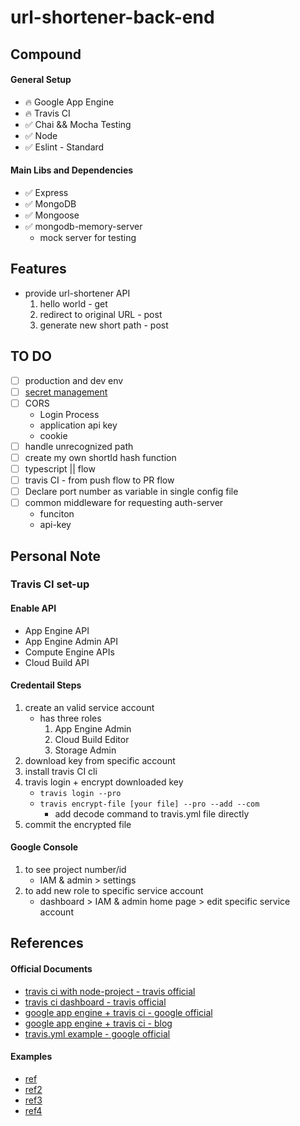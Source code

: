 # url-shortener-back-end


## Compound

#### General Setup
- :fire: Google App Engine
- :fire: Travis CI
- :white_check_mark: Chai && Mocha Testing
- :white_check_mark: Node
- :white_check_mark: Eslint - Standard

#### Main Libs and Dependencies
- :white_check_mark: Express
- :white_check_mark: MongoDB
- :white_check_mark: Mongoose
- :white_check_mark: mongodb-memory-server
    - mock server for testing


## Features

* provide url-shortener API
    1. hello world - get
    2. redirect to original URL - post
    3. generate new short path - post



## TO DO
* [ ] production and dev env
* [ ] [secret management](https://cloud.google.com/solutions/secrets-management/)
* [ ] CORS
    * Login Process
    * application api key
    * cookie
* [ ] handle unrecognized path
* [ ] create my own shortId hash function
* [ ] typescript || flow
* [ ] travis CI - from push flow to PR flow
* [ ] Declare port number as variable in single config file
* [ ] common middleware for requesting auth-server
    * funciton
    * api-key


## Personal Note

### Travis CI set-up

#### Enable API
* App Engine API
* App Engine Admin API
* Compute Engine  APIs
* Cloud Build API

#### Credentail Steps
1. create an valid service account
    * has three roles
        1. App Engine Admin
        2. Cloud Build Editor
        3. Storage Admin
2. download key from specific account
3. install travis CI cli
4. travis login + encrypt downloaded key
    * `travis login --pro`
    * `travis encrypt-file [your file] --pro --add --com`
        * add decode command to travis.yml file directly
5. commit the encrypted file


#### Google Console
1. to see project number/id
    * IAM & admin > settings  
2. to add new role to specific service account
    * dashboard > IAM & admin home page > edit specific service account



## References

#### Official Documents

* [travis ci with node-project - travis official](https://docs.travis-ci.com/user/languages/javascript-with-nodejs/)
* [travis ci dashboard - travis official](https://travis-ci.com/dashboard)
* [google app engine + travis ci - google official](https://cloud.google.com/solutions/continuous-delivery-with-travis-ci#install_travis_command-line_tools)
* [google app engine + travis ci - blog](https://graysonkoonce.com/continuous-deployment-to-google-app-engine-using-travis-ci/)
* [travis.yml example - google official](https://github.com/GoogleCloudPlatform/continuous-deployment-demo/blob/master/.travis.yml)

#### Examples

* [ref](https://www.youtube.com/watch?v=7VNgjfmv_fE)
* [ref2](https://codeburst.io/creating-custom-url-shortener-with-nodejs-de10bbbb89c7?source=bookmarks---------0-----------------------)
* [ref3](https://codeforgeek.com/unit-testing-nodejs-application-using-mocha/)
* [ref4](https://github.com/kriscfoster/express-mongo)
